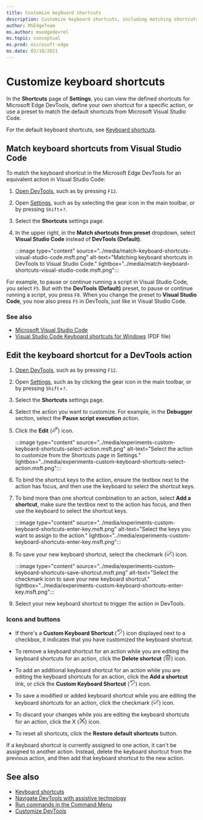 ```yaml
---
title: Customize keyboard shortcuts
description: Customize keyboard shortcuts, including matching shortcuts from Visual Studio Code.
author: MSEdgeTeam
ms.author: msedgedevrel
ms.topic: conceptual
ms.prod: microsoft-edge
ms.date: 03/10/2021
---
```

# Customize keyboard shortcuts

In the **Shortcuts** page of **Settings**, you can view the defined shortcuts for Microsoft Edge DevTools, define your own shortcut for a specific action, or use a preset to match the default shortcuts from Microsoft Visual Studio Code.

For the default keyboard shortcuts, see [Keyboard shortcuts](../shortcuts/index.md).


<!-- ====================================================================== -->
## Match keyboard shortcuts from Visual Studio Code

To match the keyboard shortcut in the Microsoft Edge DevTools for an equivalent action in Visual Studio Code:

1. [Open DevTools](../open/index.md), such as by pressing `F12`.

1. Open [Settings](./index.md#settings), such as by selecting the gear icon in the main toolbar, or by pressing `Shift`+`?`.

1. Select the **Shortcuts** settings page.

1. In the upper right, in the **Match shortcuts from preset** dropdown, select **Visual Studio Code** instead of **DevTools (Default)**.

   :::image type="content" source="../media/match-keyboard-shortcuts-visual-studio-code.msft.png" alt-text="Matching keyboard shortcuts in DevTools to Visual Studio Code." lightbox="../media/match-keyboard-shortcuts-visual-studio-code.msft.png":::

For example, to pause or continue running a script in Visual Studio Code, you select `F5`.  But with the **DevTools (Default)** preset, to pause or continue running a script, you press `F8`.  When you change the preset to **Visual Studio Code**, you now also press `F5` in DevTools, just like in Visual Studio Code.

### See also

* [Microsoft Visual Studio Code](https://code.visualstudio.com)
* [Visual Studio Code Keyboard shortcuts for Windows](https://code.visualstudio.com/shortcuts/keyboard-shortcuts-windows.pdf) (PDF file)


<!-- ====================================================================== -->
## Edit the keyboard shortcut for a DevTools action

1. [Open DevTools](../open/index.md), such as by pressing `F12`.

1. Open [Settings](./index.md#settings), such as by clicking the gear icon in the main toolbar, or by pressing `Shift`+`?`.

1. Select the **Shortcuts** settings page.

1. Select the action you want to customize.  For example, in the **Debugger** section, select the **Pause script execution** action.

1. Click the **Edit** (![EditKeyboardShortcut.](../media/edit-keyboard-shortcut-icon.msft.png)) icon.

   :::image type="content" source="../media/experiments-custom-keyboard-shortcuts-select-action.msft.png" alt-text="Select the action to customize from the Shortcuts page in Settings." lightbox="../media/experiments-custom-keyboard-shortcuts-select-action.msft.png":::

1. To bind the shortcut keys to the action, ensure the textbox next to the action has focus, and then use the keyboard to select the shortcut keys.

1. To bind more than one shortcut combination to an action, select **Add a shortcut**, make sure the textbox next to the action has focus, and then use the keyboard to select the shortcut keys.

   :::image type="content" source="../media/experiments-custom-keyboard-shortcuts-enter-key.msft.png" alt-text="Select the keys you want to assign to the action." lightbox="../media/experiments-custom-keyboard-shortcuts-enter-key.msft.png":::

1. To save your new keyboard shortcut, select the checkmark (![CheckmarkKeyboardShortcut.](../media/checkmark-keyboard-shortcut-icon.msft.png)) icon.

   :::image type="content" source="../media/experiments-custom-keyboard-shortcuts-save-shortcut.msft.png" alt-text="Select the checkmark icon to save your new keyboard shortcut." lightbox="../media/experiments-custom-keyboard-shortcuts-enter-key.msft.png":::

1. Select your new keyboard shortcut to trigger the action in DevTools.


### Icons and buttons

<!-- keep in same order as screenshot: -->

*  If there's a **Custom Keyboard Shortcut** (![CustomKeyboardShortcut.](../media/custom-keyboard-shortcut-icon.msft.png)) icon displayed next to a checkbox, it indicates that you have customized the keyboard shortcut.

*  To remove a keyboard shortcut for an action while you are editing the keyboard shortcuts for an action, click the **Delete shortcut** (![DeleteKeyboardShortcut.](../media/delete-keyboard-shortcut-icon.msft.png)) icon.

*  To add an additional keyboard shortcut for an action while you are editing the keyboard shortcuts for an action, click the **Add a shortcut** link, or click the **Custom Keyboard Shortcut** (![CustomKeyboardShortcut.](../media/custom-keyboard-shortcut-icon.msft.png)) icon.

*  To save a modified or added keyboard shortcut while you are editing the keyboard shortcuts for an action, click the checkmark (![CheckmarkKeyboardShortcut.](../media/checkmark-keyboard-shortcut-icon.msft.png)) icon.

*  To discard your changes while you are editing the keyboard shortcuts for an action, click the X (![XKeyboardShortcut.](../media/discard-changes-keyboard-shortcut-icon.msft.png)) icon.

*  To reset all shortcuts, click the **Restore default shortcuts** button.

If a keyboard shortcut is currently assigned to one action, it can't be assigned to another action.  Instead, delete the keyboard shortcut from the previous action, and then add that keyboard shortcut to the new action.


<!-- ====================================================================== -->
## See also

* [Keyboard shortcuts](../shortcuts/index.md)
* [Navigate DevTools with assistive technology](../accessibility/navigation.md)
* [Run commands in the Command Menu](../command-menu/index.md)
* [Customize DevTools](index.md#settings)
